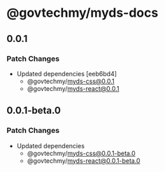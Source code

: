 # @govtechmy/myds-docs

## 0.0.1

### Patch Changes

- Updated dependencies [eeb6bd4]
  - @govtechmy/myds-css@0.0.1
  - @govtechmy/myds-react@0.0.1

## 0.0.1-beta.0

### Patch Changes

- Updated dependencies
  - @govtechmy/myds-css@0.0.1-beta.0
  - @govtechmy/myds-react@0.0.1-beta.0
